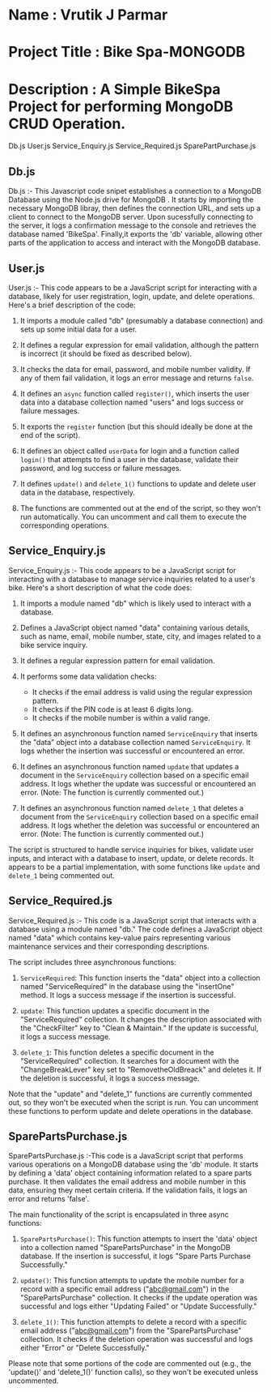# Name : Vrutik J Parmar
# Project Title : Bike Spa-MONGODB 
# Description : A Simple BikeSpa Project for performing MongoDB CRUD Operation.

Db.js
User.js
Service_Enquiry.js
Service_Required.js
SparePartPurchase.js

## Db.js

Db.js :- This Javascript code snipet establishes a connection to a MongoDB Database using the Node.js drive for MongoDB . It starts by importing the necessary MongoDB libray, then defines the connection URL, and sets up a client to connect to the MongoDB server.
Upon sucessfully connecting to the server, it logs a confirmation message to the console and retrieves the database named 'BikeSpa'. Finally,it exports the 'db' variable, allowing other parts of the application to access and interact with the MongoDB database.

## User.js

User.js :- This code appears to be a JavaScript script for interacting with a database, likely for user registration, login, update, and delete operations. Here's a brief description of the code:

1. It imports a module called "db" (presumably a database connection) and sets up some initial data for a user.

2. It defines a regular expression for email validation, although the pattern is incorrect (it should be fixed as described below).

3. It checks the data for email, password, and mobile number validity. If any of them fail validation, it logs an error message and returns `false`.

4. It defines an `async` function called `register()`, which inserts the user data into a database collection named "users" and logs success or failure messages.

5. It exports the `register` function (but this should ideally be done at the end of the script).

6. It defines an object called `userData` for login and a function called `login()` that attempts to find a user in the database, validate their password, and log success or failure messages.

7. It defines `update()` and `delete_1()` functions to update and delete user data in the database, respectively.

8. The functions are commented out at the end of the script, so they won't run automatically. You can uncomment and call them to execute the corresponding operations.

## Service_Enquiry.js
Service_Enquiry.js :- This code appears to be a JavaScript script for interacting with a database to manage service inquiries related to a user's bike. Here's a short description of what the code does:

1. It imports a module named "db" which is likely used to interact with a database.

2. Defines a JavaScript object named "data" containing various details, such as name, email, mobile number, state, city, and images related to a bike service inquiry.

3. It defines a regular expression pattern for email validation.

4. It performs some data validation checks:
   - It checks if the email address is valid using the regular expression pattern.
   - It checks if the PIN code is at least 6 digits long.
   - It checks if the mobile number is within a valid range.

5. It defines an asynchronous function named `ServiceEnquiry` that inserts the "data" object into a database collection named `ServiceEnquiry`. It logs whether the insertion was successful or encountered an error.

6. It defines an asynchronous function named `update` that updates a document in the `ServiceEnquiry` collection based on a specific email address. It logs whether the update was successful or encountered an error. (Note: The function is currently commented out.)

7. It defines an asynchronous function named `delete_1` that deletes a document from the `ServiceEnquiry` collection based on a specific email address. It logs whether the deletion was successful or encountered an error. (Note: The function is currently commented out.)

The script is structured to handle service inquiries for bikes, validate user inputs, and interact with a database to insert, update, or delete records. It appears to be a partial implementation, with some functions like `update` and `delete_1` being commented out.

## Service_Required.js 
Service_Required.js :- This code is a JavaScript script that interacts with a database using a module named "db." The code defines a JavaScript object named "data" which contains key-value pairs representing various maintenance services and their corresponding descriptions.

The script includes three asynchronous functions:

1. `ServiceRequired`: This function inserts the "data" object into a collection named "ServiceRequired" in the database using the "insertOne" method. It logs a success message if the insertion is successful.

2. `update`: This function updates a specific document in the "ServiceRequired" collection. It changes the description associated with the "CheckFilter" key to "Clean & Maintain." If the update is successful, it logs a success message.

3. `delete_1`: This function deletes a specific document in the "ServiceRequired" collection. It searches for a document with the "ChangeBreakLever" key set to "RemovetheOldBreack" and deletes it. If the deletion is successful, it logs a success message.

Note that the "update" and "delete_1" functions are currently commented out, so they won't be executed when the script is run. You can uncomment these functions to perform update and delete operations in the database.

## SparePartsPurchase.js
SparePartsPurchase.js :-This code is a JavaScript script that performs various operations on a MongoDB database using the 'db' module. It starts by defining a 'data' object containing information related to a spare parts purchase. It then validates the email address and mobile number in this data, ensuring they meet certain criteria. If the validation fails, it logs an error and returns 'false'.

The main functionality of the script is encapsulated in three async functions:

1. `SparePartsPurchase()`: This function attempts to insert the 'data' object into a collection named "SparePartsPurchase" in the MongoDB database. If the insertion is successful, it logs "Spare Parts Purchase Successfully."

2. `update()`: This function attempts to update the mobile number for a record with a specific email address ("abc@gmail.com") in the "SparePartsPurchase" collection. It checks if the update operation was successful and logs either "Updating Failed" or "Update Successfully."

3. `delete_1()`: This function attempts to delete a record with a specific email address ("abc@gmail.com") from the "SparePartsPurchase" collection. It checks if the deletion operation was successful and logs either "Error" or "Delete Successfully."

Please note that some portions of the code are commented out (e.g., the 'update()' and 'delete_1()' function calls), so they won't be executed unless uncommented.
